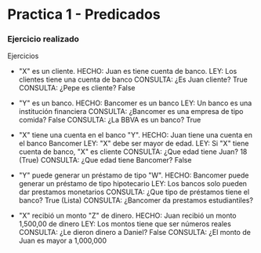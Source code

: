 # Practica 1 - Predicados

### Ejercicio realizado

Ejercicios
- "X" es un cliente.
HECHO: Juan es tiene cuenta de banco.
LEY: Los clientes tiene una cuenta de banco
CONSULTA: ¿Es Juan cliente? True
CONSULTA: ¿Pepe es cliente? False

- "Y" es un banco.
HECHO: Bancomer es un banco
LEY: Un banco es una institución financiera
CONSULTA:  ¿Bancomer es una empresa de tipo comida? False
CONSULTA: ¿La BBVA es un banco? True

- "X" tiene una cuenta en el banco "Y".
HECHO: Juan tiene una cuenta en el banco Bancomer
LEY: "X" debe ser mayor de edad.
LEY: Si "X" tiene cuenta de banco, "X" es cliente
CONSULTA: ¿Que edad tiene Juan? 18 (True)
CONSULTA: ¿Que edad tiene Bancomer? False

- "Y" puede generar un préstamo de tipo "W".
HECHO: Bancomer puede generar un préstamo de tipo hipotecario
LEY: Los bancos solo pueden dar prestamos monetarios
CONSULTA: ¿Que tipo de préstamos tiene el banco? True (Lista)
CONSULTA: ¿Bancomer da prestamos estudiantiles?

- "X" recibió un monto "Z" de dinero.
HECHO: Juan recibió un monto 1,500,00 de dinero
LEY: Los montos tiene que ser números reales
CONSULTA: ¿Le dieron dinero a Daniel? False
CONSULTA: ¿El monto de Juan es mayor a 1,000,000